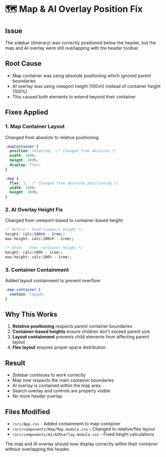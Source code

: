 # 🗺️ Map & AI Overlay Position Fix

## Issue
The sidebar (itinerary) was correctly positioned below the header, but the map and AI overlay were still overlapping with the header toolbar.

## Root Cause
- Map container was using absolute positioning which ignored parent boundaries
- AI overlay was using viewport height (100vh) instead of container height (100%)
- This caused both elements to extend beyond their container

## Fixes Applied

### 1. **Map Container Layout**
Changed from absolute to relative positioning:
```css
.mapContainer {
  position: relative;  /* Changed from absolute */
  width: 100%;
  height: 100%;
  display: flex;
}

.map {
  flex: 1;  /* Changed from absolute positioning */
  width: 100%;
  height: 100%;
}
```

### 2. **AI Overlay Height Fix**
Changed from viewport-based to container-based height:
```css
/* Before - Used viewport height */
height: calc(100vh - 2rem);
max-height: calc(100vh - 2rem);

/* After - Uses container height */
height: calc(100% - 1rem);
max-height: calc(100% - 1rem);
```

### 3. **Container Containment**
Added layout containment to prevent overflow:
```css
.map-container {
  contain: layout;
}
```

## Why This Works
1. **Relative positioning** respects parent container boundaries
2. **Container-based heights** ensure children don't exceed parent size
3. **Layout containment** prevents child elements from affecting parent layout
4. **Flex layout** ensures proper space distribution

## Result
- Sidebar continues to work correctly
- Map now respects the main container boundaries
- AI overlay is contained within the map area
- Search overlay and controls are properly visible
- No more header overlap

## Files Modified
- `/src/App.css` - Added containment to map-container
- `/src/components/Map/Map.module.css` - Changed to relative/flex layout
- `/src/components/AI/AIOverlay.module.css` - Fixed height calculations

The map and AI overlay should now display correctly within their container without overlapping the header.